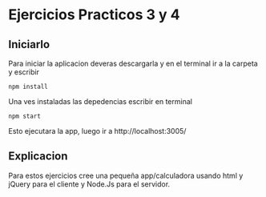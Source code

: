 # Ejercicios Practicos 3 y 4
 
## Iniciarlo
Para iniciar la aplicacion deveras descargarla y en el terminal ir a la carpeta y escribir

` npm install `

Una ves instaladas las depedencias escribir en terminal

` npm start `

Esto ejecutara la app, luego ir a http://localhost:3005/

## Explicacion
Para estos ejercicios cree una pequeña app/calculadora usando html y jQuery para el cliente y Node.Js para el servidor.
